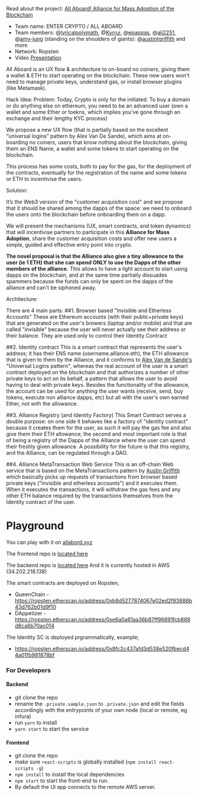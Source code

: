 Read about the project: [All Aboard! Alliance for Mass Adoption of the Blockchain](https://medium.com/@lyricalpolymath/all-aboard-alliance-for-mass-adoption-of-the-blockchain-209bde271778)

- Team name: ENTER CRYPTO / ALL ABOARD
- Team members: @[lyricalpolymath](https://github.com/lyricalpolymath), @[Kyrrui](https://github.com/Kyrrui), @[epappas](https://github.com/epappas), @[ali2251](https://github.com/ali2251), @[amy-jung](https://github.com/amy-jung)
(standing on the shoulders of giants): @[austintgriffith](https://github.com/austintgriffith) and more
- Network: Ropsten
- Video [Presentation](https://www.youtube.com/watch?v=lu95Mjj2w6k)

All Aboard is an UX flow & architecture to on-board no coiners, giving them a wallet & ETH to start operating on the blockchain. 
These new users won't need to manage private keys, understand gas, or install browser plugins (like Metamask).

Hack Idea:
Problem: Today, Crypto is only for the initiated. To buy a domain or do anything else on ethereum, you need to be an advanced user (own a wallet and some Ether or toekns, which implies you've gone through an exchange and their lengthy KYC process)

We propose a new UX flow (that is partially based on the excellent “universal logins” pattern by Alex Van De Sande), which aims at on-boarding no coiners, users that know nothing about the blockchain, giving them an ENS Name, a wallet and some tokens to start operating on the blockchain.

This process has some costs, both to pay for the gas, for the deployment of the contracts, eventually for the registration of the name and some tokens or ETH to incentivise the users. 

Solution:

It’s the Web3 version of the "customer acquisition cost" and we propose that it should be shared among the dapps of the space: we need to onboard the users onto the blockchain before onboarding them on a dapp.

We will present the mechanisms (UX, smart contracts, and token dynamics) that will incentivise partners to participate in this **Alliance for Mass Adoption**, share the customer acquisition costs and offer new users a simple, guided and effective entry point into crypto.

**The novel proposal is that the Alliance also give a tiny allowance to the user (ie 1 ETH) that she can spend ONLY to use the Dapps of the other members of the alliance.** 
This allows to have a light account to start using dapps on the blockchain, and at the same time partially dissuades spammers because the funds can only be spent on the dapps of the alliance and can't be siphoned away.


Architecture:

There are 4 main parts:
##1. Browser based "Invisible and Etherless Accounts"
These are Ethereum accounts (with their public+private keys) that are generated on the user's browers (laptop and/or mobile) and that are called "invisible" because the user will never actually see their address or their balance. They are used only to control their Identity Contract

##2. Identity contract
This is a smart contract that represents the user's address; it has their ENS name (username.alliance.eth), the ETH allowance that is given to them by the Alliance, and it conforms to [Alex Van de Sande's](http://twitter.com/avsa) "Universal Logins pattern", whereas the real account of the user is a smart contract deployed on the blockchain and that authorizes a number of other private keys to act on its behalf, a pattern that allows the user to avoid having to deal with private keys. Besides the functionality of the allowance, the account can be used for anything the user wants (receive, send, buy tokens, execute non alliance dapps, etc) but all with the user's own earned Ether, not with the allowance.

##3. Alliance Registry (and Identity Factory)
This Smart Contract serves a double purpose: on one side it behaves like a factory of "identity contract" because it creates them for the user, as such it will pay the gas fee and also give them their ETH allowance;
the second and most important role is that of being a registry of the Dapps of the Alliance where the user can spend their freshly given allowance.
A possibility for the future is that this registry, and the Alliance, can be regulated through a DAO.

##4. Alliance MetaTransaction Web Service
This is an off-chain Web service that is based on the MetaTransactions pattern by [Austin Griffith](http://github.com/austintgriffith)
which basically picks up requests of transactions from browser based private keys ("invisible and etherless accounts") and it executes them. When it executes the transactions, it will withdraw the gas fees and any other ETH balance required by the transactions themselves from the Identity contract of the user.


# Playground

You can play with it on [allabord.xyz](http://allaboard.xyz)

The frontend repo is [located here](https://github.com/All-Aboard/react-app)

The backend repo is [located here](https://github.com/All-Aboard/backend) And it is currently hosted in AWS (34.202.218.138)

The smart contracts are deployed on Ropsten,

- QueenChain - https://ropsten.etherscan.io/address/0xb8d5277874067e02ed2f83888b43d762b01d9f10
- DAppetizer - https://ropsten.etherscan.io/address/0xe6a0a61aa36b87ff96891fcb888d8ca6b70ac014

The Identity SC is deployed prgrammatically, example;

- https://ropsten.etherscan.io/address/0x8fc2c437afd3d538e520fbecd44a01fb981878bf


### For Developers

#### Backend

- git clone the repo
- rename the `.private.sample.json` to `.private.json` and edit the fields accordingly with the entrypoints of your own node (local or remote, eg infura)
- run `yarn` to install
- `yarn start` to start the service

#### Frontend

- git clone the repo
- make sure `react-scripts` is globally installed (`npm install react-scripts -g`)
- `npm install` to install the local dependencies
- `npm start` to start the front-end to run.
- By default the UI app connects to the remote AWS server.

